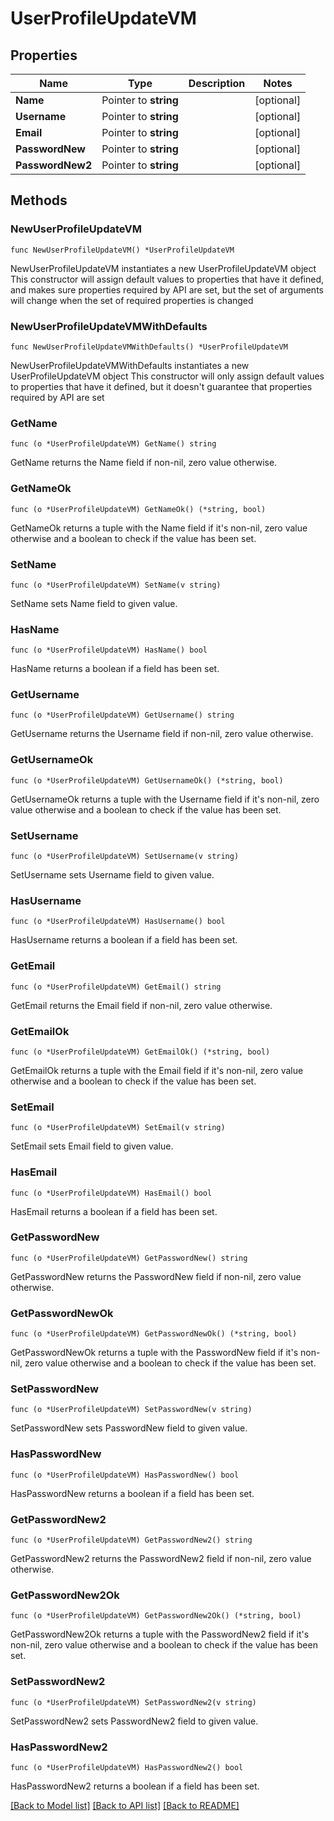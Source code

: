 # UserProfileUpdateVM

## Properties

Name | Type | Description | Notes
------------ | ------------- | ------------- | -------------
**Name** | Pointer to **string** |  | [optional] 
**Username** | Pointer to **string** |  | [optional] 
**Email** | Pointer to **string** |  | [optional] 
**PasswordNew** | Pointer to **string** |  | [optional] 
**PasswordNew2** | Pointer to **string** |  | [optional] 

## Methods

### NewUserProfileUpdateVM

`func NewUserProfileUpdateVM() *UserProfileUpdateVM`

NewUserProfileUpdateVM instantiates a new UserProfileUpdateVM object
This constructor will assign default values to properties that have it defined,
and makes sure properties required by API are set, but the set of arguments
will change when the set of required properties is changed

### NewUserProfileUpdateVMWithDefaults

`func NewUserProfileUpdateVMWithDefaults() *UserProfileUpdateVM`

NewUserProfileUpdateVMWithDefaults instantiates a new UserProfileUpdateVM object
This constructor will only assign default values to properties that have it defined,
but it doesn't guarantee that properties required by API are set

### GetName

`func (o *UserProfileUpdateVM) GetName() string`

GetName returns the Name field if non-nil, zero value otherwise.

### GetNameOk

`func (o *UserProfileUpdateVM) GetNameOk() (*string, bool)`

GetNameOk returns a tuple with the Name field if it's non-nil, zero value otherwise
and a boolean to check if the value has been set.

### SetName

`func (o *UserProfileUpdateVM) SetName(v string)`

SetName sets Name field to given value.

### HasName

`func (o *UserProfileUpdateVM) HasName() bool`

HasName returns a boolean if a field has been set.

### GetUsername

`func (o *UserProfileUpdateVM) GetUsername() string`

GetUsername returns the Username field if non-nil, zero value otherwise.

### GetUsernameOk

`func (o *UserProfileUpdateVM) GetUsernameOk() (*string, bool)`

GetUsernameOk returns a tuple with the Username field if it's non-nil, zero value otherwise
and a boolean to check if the value has been set.

### SetUsername

`func (o *UserProfileUpdateVM) SetUsername(v string)`

SetUsername sets Username field to given value.

### HasUsername

`func (o *UserProfileUpdateVM) HasUsername() bool`

HasUsername returns a boolean if a field has been set.

### GetEmail

`func (o *UserProfileUpdateVM) GetEmail() string`

GetEmail returns the Email field if non-nil, zero value otherwise.

### GetEmailOk

`func (o *UserProfileUpdateVM) GetEmailOk() (*string, bool)`

GetEmailOk returns a tuple with the Email field if it's non-nil, zero value otherwise
and a boolean to check if the value has been set.

### SetEmail

`func (o *UserProfileUpdateVM) SetEmail(v string)`

SetEmail sets Email field to given value.

### HasEmail

`func (o *UserProfileUpdateVM) HasEmail() bool`

HasEmail returns a boolean if a field has been set.

### GetPasswordNew

`func (o *UserProfileUpdateVM) GetPasswordNew() string`

GetPasswordNew returns the PasswordNew field if non-nil, zero value otherwise.

### GetPasswordNewOk

`func (o *UserProfileUpdateVM) GetPasswordNewOk() (*string, bool)`

GetPasswordNewOk returns a tuple with the PasswordNew field if it's non-nil, zero value otherwise
and a boolean to check if the value has been set.

### SetPasswordNew

`func (o *UserProfileUpdateVM) SetPasswordNew(v string)`

SetPasswordNew sets PasswordNew field to given value.

### HasPasswordNew

`func (o *UserProfileUpdateVM) HasPasswordNew() bool`

HasPasswordNew returns a boolean if a field has been set.

### GetPasswordNew2

`func (o *UserProfileUpdateVM) GetPasswordNew2() string`

GetPasswordNew2 returns the PasswordNew2 field if non-nil, zero value otherwise.

### GetPasswordNew2Ok

`func (o *UserProfileUpdateVM) GetPasswordNew2Ok() (*string, bool)`

GetPasswordNew2Ok returns a tuple with the PasswordNew2 field if it's non-nil, zero value otherwise
and a boolean to check if the value has been set.

### SetPasswordNew2

`func (o *UserProfileUpdateVM) SetPasswordNew2(v string)`

SetPasswordNew2 sets PasswordNew2 field to given value.

### HasPasswordNew2

`func (o *UserProfileUpdateVM) HasPasswordNew2() bool`

HasPasswordNew2 returns a boolean if a field has been set.


[[Back to Model list]](../README.md#documentation-for-models) [[Back to API list]](../README.md#documentation-for-api-endpoints) [[Back to README]](../README.md)


